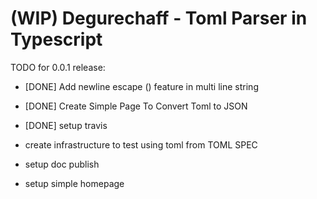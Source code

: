(WIP) Degurechaff - Toml Parser in Typescript
=================

TODO for 0.0.1 release:

- [DONE] Add newline escape (\) feature in multi line string
- [DONE] Create Simple Page To Convert Toml to JSON
- [DONE] setup travis

- create infrastructure to test using toml from TOML SPEC
- setup doc publish
- setup simple homepage
